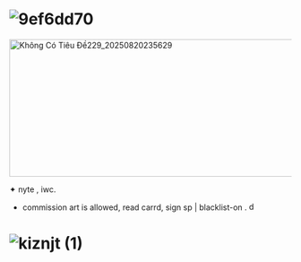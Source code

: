 # ![9ef6dd70](https://github.com/user-attachments/assets/de37a025-ba4c-4c9c-95f5-c8c8fb9c8455)

<img width="736" height="245" alt="Không Có Tiêu Đề229_20250820235629" src="https://github.com/user-attachments/assets/1cff3af9-5a20-4c2b-a3d6-c152779744da" />
         
✦ nyte , iwc. 
- commission art is allowed, read carrd, sign sp | blacklist-on . <img width="15" height="15" alt="dc298511" src="https://github.com/user-attachments/assets/bd26cca7-f678-474d-b258-124e7bdd5a0f" />

#     ![kiznjt (1)](https://github.com/user-attachments/assets/4dde3311-bfcf-46a3-9271-dbaf585a97d6)
